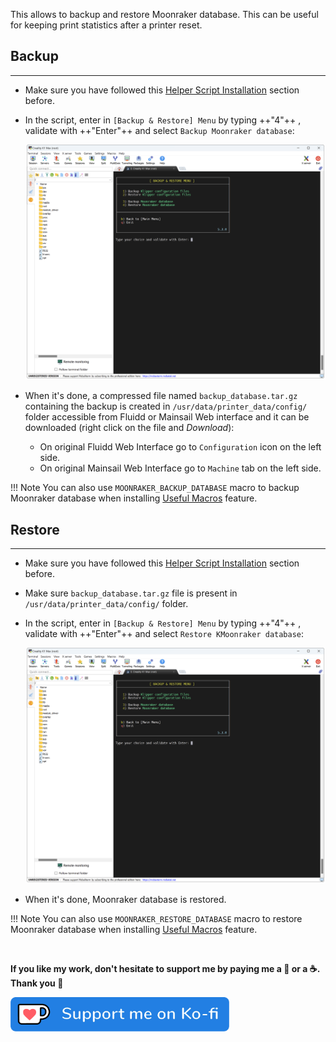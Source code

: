 This allows to backup and restore Moonraker database. This can be useful for keeping print statistics after a printer reset.


## Backup
<hr>

- Make sure you have followed this <a href="../../helper-script/helper-script-installation">Helper Script Installation</a> section before.

- In the script, enter in `[Backup & Restore] Menu` by typing ++"4"++ , validate with ++"Enter"++ and select `Backup Moonraker database`:

    <img width="900" src="../../assets/img/Creality-Helper-Script/Backup_Restore_Menu.png">

- When it's done, a compressed file named `backup_database.tar.gz` containing the backup is created in `/usr/data/printer_data/config/` folder accessible from Fluidd or Mainsail Web interface and it can be downloaded (right click on the file and _Download_):

    - On original Fluidd Web Interface go to `Configuration` icon on the left side.
    - On original Mainsail Web Interface go to `Machine` tab on the left side.

!!! Note
    You can also use `MOONRAKER_BACKUP_DATABASE` macro to backup Moonraker database when installing <a href="../../helper-script/usefull-macros">Useful Macros</a> feature.

## Restore
<hr>

- Make sure you have followed this <a href="../../helper-script/helper-script-installation">Helper Script Installation</a> section before.

- Make sure `backup_database.tar.gz` file is present in `/usr/data/printer_data/config/` folder.

- In the script, enter in `[Backup & Restore] Menu` by typing ++"4"++ , validate with ++"Enter"++ and select `Restore KMoonraker database`:

    <img width="900" src="../../assets/img/Creality-Helper-Script/Backup_Restore_Menu.png">

- When it's done, Moonraker database is restored.

!!! Note
    You can also use `MOONRAKER_RESTORE_DATABASE` macro to restore Moonraker database when installing <a href="../../helper-script/usefull-macros">Useful Macros</a> feature.

<br />

**If you like my work, don't hesitate to support me by paying me a 🍺 or a ☕. Thank you 🙂**

<a href="https://ko-fi.com/guilouz" target="_blank"><img width="350" src="../../assets/img/home/Ko-fi.png"></a>
